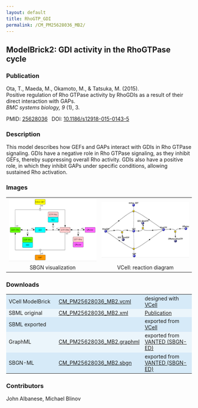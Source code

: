 ```yaml
---
layout: default
title: RhoGTP_GDI
permalink: /CM_PM25628036_MB2/
---
```


## ModelBrick2: GDI activity in the RhoGTPase cycle

### Publication 

Ota, T., Maeda, M., Okamoto, M., & Tatsuka, M. (2015). <br />
Positive regulation of Rho GTPase activity by RhoGDIs as a result of their direct interaction with GAPs. <br />
<i> BMC systems biology, 9 </i> (1), 3.

 PMID: <a href="https://www.ncbi.nlm.nih.gov/pubmed/?term=25628036">25628036</a>&ensp; 
 DOI: <a href="https://doi.org/10.1186/s12918-015-0143-5">10.1186/s12918-015-0143-5</a><br />

### Description
This model describes how GEFs and GAPs interact with GDIs in Rho GTPase signaling. GDIs have a negative role in Rho GTPase signaling, as they inhibit GEFs, thereby suppressing overall Rho activity. GDIs also have a positive role, in which they inhibit GAPs under specific conditions, allowing sustained Rho activation.

### Images
<center>
<table>
 <td align="center" width="33%"><a href="https://modelbricks.github.io/images/SBGNfiles/MB_RhoGTP_GDI.PNG"><img width="300" src="/images/SBGNfiles/MB_RhoGTP_GDI.PNG"/></a></td>
 <td align="center" width="33%"><a href="https://modelbricks.github.io/images/Vcellimages/MB_RhoGTP_GDI_VCellDiagram.PNG"><img width="300" src="/images/Vcellimages/MB_RhoGTP_GDI_VCellDiagram.PNG"/></a></td>
 <tr>
  <td align="center" width="33%"> SBGN visualization </td>
  <td align="center" width="33%"> VCell: reaction diagram </td>
 </tr>
 </table>
 </center>

### Downloads

<center>
 <table>
  <td width="33%" bgcolor="#D6EAF8">VCell ModelBrick </td>
  <td width="33%" bgcolor="#D6EAF8"><a href="/modelbricks/VCML_SBMLfiles/CM_PM25628036_MB2.vcml">CM_PM25628036_MB2.vcml</a></td>
  <td width="33%" bgcolor="#D6EAF8"> designed with <a href="http://vcell.org"> VCell</a></td>
  <tr>
   <td bgcolor="#EBF5FB">SBML original </td>
   <td bgcolor="#EBF5FB"><a href="/modelbricks/SBGNexecutablefiles/CM_PM25628036_MB2.xml">CM_PM25628036_MB2.xml</a></td>
   <td bgcolor="#EBF5FB"> <a href="https://doi.org/10.1186/s12918-015-0143-5">Publication</a></td>
  </tr>
  <tr>
   <td bgcolor="#D6EAF8">SBML exported </td>
   <td bgcolor="#D6EAF8"><!--<a href="/modelbricks/SBGNexecutablefiles/CM_PM25628036_MB2.xml">CM_PM25628036_MB2.xml</a>--></td>
   <td bgcolor="#D6EAF8"> exported from <a href="http://vcell.org"> VCell</a></td>
  </tr>
  <tr>
   <td bgcolor="#EBF5FB">GraphML </td>
   <td bgcolor="#EBF5FB"><a href="/modelbricks/SBGNexecutablefiles/CM_PM25628036_MB2.graphml">CM_PM25628036_MB2.graphml</a></td>
   <td bgcolor="#EBF5FB"> exported from <a href="https://immersive-analytics.infotech.monash.edu/vanted/addons/sbgn-ed/">VANTED (SBGN-ED)</a></td>
  </tr>
  <tr>
   <td bgcolor="#D6EAF8">SBGN-ML </td>
   <td bgcolor="#D6EAF8"><a href="/modelbricks/SBGNexecutablefiles/CM_PM25628036_MB2.sbgn">CM_PM25628036_MB2.sbgn</a></td>
   <td bgcolor="#D6EAF8"> exported from <a href="https://immersive-analytics.infotech.monash.edu/vanted/addons/sbgn-ed/">VANTED (SBGN-ED)</a></td>
  </tr>
 </table>
</center>
  
### Contributors
John Albanese, Michael Blinov

